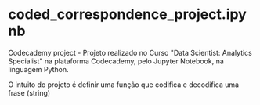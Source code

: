 # coded_correspondence_project.ipynb
Codecademy project - Projeto realizado no Curso "Data Scientist: Analytics Specialist" na plataforma Codecademy, pelo Jupyter Notebook, na linguagem Python.

O intuito do projeto é definir uma função que codifica e decodifica uma frase (string)
